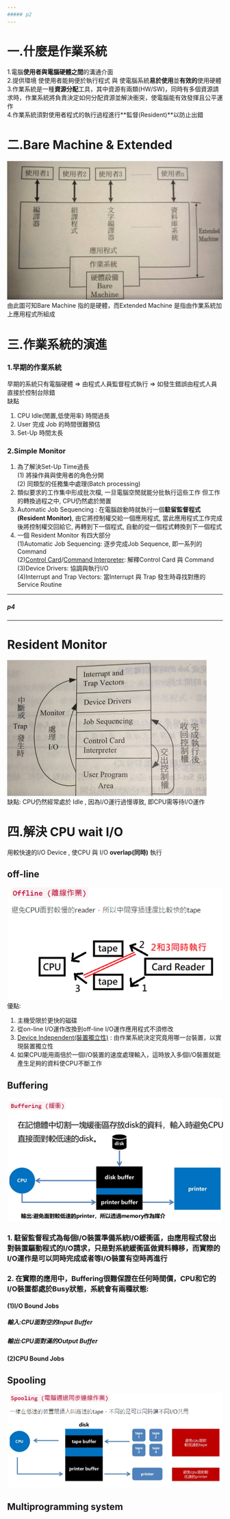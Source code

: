 ```yaml
---
##### p2
---
```

# 一.什麼是作業系統
1.電腦**使用者與電腦硬體之間**的溝通介面  
2.提供環境 使使用者能夠便於執行程式 與 使電腦系統**易於使用**並**有效的**使用硬體  
3.作業系統是一種**資源分配**工具，其中資源有兩類(HW/SW)，同時有多個資源請求時，作業系統將負責決定如何分配資源並解決衝突，使電腦能有效發揮且公平運作    
4.作業系統須對使用者程式的執行過程進行**監督(Resident)**以防止出錯  

# 二.Bare Machine & Extended 
![BareMachgine & Extended](https://raw.githubusercontent.com/chi0220/Image-Space/main/20230304141841.png)  
由此圖可知Bare Machine 指的是硬體，而Extended Machine 是指由作業系統加上應用程式所組成  

# 三.作業系統的演進  
### 1.早期的作業系統  
早期的系統只有電腦硬體 => 由程式人員監督程式執行 => 如發生錯誤由程式人員直接於控制台除錯  
缺點  
1. CPU Idle(閒置,低使用率) 時間過長
2. User 完成 Job 的時間很難預估
3. Set-Up 時間太長

### 2.Simple Monitor
1. 為了解決Set-Up Time過長   
  (1) 將操作員與使用者的角色分開  
  (2) 同類型的任務集中處理(Batch processing)  
2. 類似要求的工作集中形成批次檔, 一旦電腦空閒就能分批執行這些工作  但工作的轉換過程之中, CPU仍然處於閒置   
3. Automatic Job Sequencing : 在電腦啟動時就執行一個**駐留監督程式(Resident Monitor)**, 由它將控制權交給一個應用程式, 當此應用程式工作完成後將控制權交回給它, 再轉到下一個程式, 自動的從一個程式轉換到下一個程式  
4. 一個 Resident Monitor 有四大部分  
  (1)Automatic Job Sequencing: 逐步完成Job Sequence, 即一系列的Command  
  (2)[Control Card](https://www.techopedia.com/definition/5275/controller-card)/[Command Interpreter](https://www.tutorialspoint.com/what-is-the-purpose-of-the-command-interpreter): 解釋Control Card 與 Command  
  (3)Device Drivers: 協調與執行I/O  
  (4)Interrupt and Trap Vectors: 當Interrupt 與 Trap 發生時尋找對應的Service Routine  
  
------
##### p4
---------
# Resident Monitor  
![Resident Monitor](https://raw.githubusercontent.com/chi0220/Image-Space/main/20230303222011.png)   
缺點: CPU仍然經常處於 Idle , 因為I/O運行過慢導致, 即CPU需等待I/O運作  

# 四.解決 CPU wait I/O  
用較快速的I/O Device , 使CPU 與 I/O **overlap(同時)** 執行  
  ## off-line  
  ![off-line](https://raw.githubusercontent.com/chi0220/Image-Space/main/20230303222534.png)  
  優點:  
  1. 主機受限於更快的磁碟  
  2. 從on-line I/O運作改換到off-line I/O運作應用程式不須修改  
  3. [Device Independent(裝置獨立性)](https://www.easytechjunkie.com/what-is-device-independent.htm) : 由作業系統決定究竟用哪一台裝置，以實現裝置獨立性  
  4. 如果CPU能用兩倍於一個I/O裝置的速度處理輸入，這時放入多個I/O裝置就能產生足夠的資料使CPU不斷工作  
  
  ## Buffering  
  ![Buffering](https://raw.githubusercontent.com/chi0220/Image-Space/main/20230303222640.png)  
  ### 1. 駐留監督程式為每個I/O裝置準備系統I/O緩衝區，由應用程式發出對裝置驅動程式的I/O請求，只是對系統緩衝區做資料轉移，而實際的I/O運作是可以同時完成或者等I/O裝置有空時再進行  
  ### 2. 在實際的應用中，Buffering很難保證在任何時間價，CPU和它的I/O裝置都處於Busy狀態，系統會有兩種狀態:  
  ####   (1)I/O Bound Jobs  
  #####     輸入:CPU面對空的Input Buffer  
  #####     輸出:CPU面對滿的Output Buffer  
  ####   (2)CPU Bound Jobs   
  ## Spooling  
  ![Spooling](https://raw.githubusercontent.com/chi0220/Image-Space/main/20230303222603.png)  
  ## Multiprogramming system  
